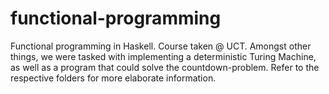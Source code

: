 # functional-programming
Functional programming in Haskell. Course taken @ UCT. 
Amongst other things, we were tasked with implementing a deterministic Turing Machine, as well as a program that could solve 
the countdown-problem. Refer to the respective folders for more elaborate information. 
